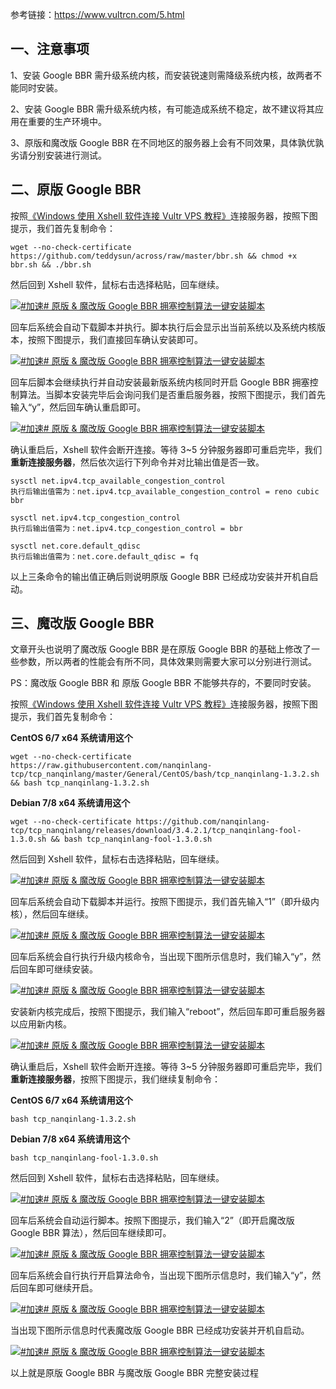 
参考链接：https://www.vultrcn.com/5.html
## 一、注意事项

1、安装 Google BBR 需升级系统内核，而安装锐速则需降级系统内核，故两者不能同时安装。

2、安装 Google BBR 需升级系统内核，有可能造成系统不稳定，故不建议将其应用在重要的生产环境中。

3、原版和魔改版 Google BBR 在不同地区的服务器上会有不同效果，具体孰优孰劣请分别安装进行测试。

## 二、原版 Google BBR

按照[《Windows 使用 Xshell 软件连接 Vultr VPS 教程》](https://www.vultrcn.com/3.html)连接服务器，按照下图提示，我们首先复制命令：

```
wget --no-check-certificate https://github.com/teddysun/across/raw/master/bbr.sh && chmod +x bbr.sh && ./bbr.sh
```

然后回到 Xshell 软件，鼠标右击选择粘贴，回车继续。

[![#加速# 原版 & 魔改版 Google BBR 拥塞控制算法一键安装脚本](https://static.vultrcn.com/wp-content/uploads/2018/03/bbr01.png)](https://static.vultrcn.com/wp-content/uploads/2018/03/bbr01.png)

回车后系统会自动下载脚本并执行。脚本执行后会显示出当前系统以及系统内核版本，按照下图提示，我们直接回车确认安装即可。

[![#加速# 原版 & 魔改版 Google BBR 拥塞控制算法一键安装脚本](https://static.vultrcn.com/wp-content/uploads/2018/03/bbr02.png)](https://static.vultrcn.com/wp-content/uploads/2018/03/bbr02.png)

回车后脚本会继续执行并自动安装最新版系统内核同时开启 Google BBR 拥塞控制算法。当脚本安装完毕后会询问我们是否重启服务器，按照下图提示，我们首先输入“y”，然后回车确认重启即可。

[![#加速# 原版 & 魔改版 Google BBR 拥塞控制算法一键安装脚本](https://static.vultrcn.com/wp-content/uploads/2018/03/bbr03.png)](https://static.vultrcn.com/wp-content/uploads/2018/03/bbr03.png)

确认重启后，Xshell 软件会断开连接。等待 3~5 分钟服务器即可重启完毕，我们**重新连接服务器**，然后依次运行下列命令并对比输出值是否一致。

```
sysctl net.ipv4.tcp_available_congestion_control
执行后输出值需为：net.ipv4.tcp_available_congestion_control = reno cubic bbr

sysctl net.ipv4.tcp_congestion_control
执行后输出值需为：net.ipv4.tcp_congestion_control = bbr

sysctl net.core.default_qdisc
执行后输出值需为：net.core.default_qdisc = fq
```

以上三条命令的输出值正确后则说明原版 Google BBR 已经成功安装并开机自启动。

## 三、魔改版 Google BBR

文章开头也说明了魔改版 Google BBR 是在原版 Google BBR 的基础上修改了一些参数，所以两者的性能会有所不同，具体效果则需要大家可以分别进行测试。

PS：魔改版 Google BBR 和 原版 Google BBR 不能够共存的，不要同时安装。

按照[《Windows 使用 Xshell 软件连接 Vultr VPS 教程》](https://www.vultrcn.com/3.html)连接服务器，按照下图提示，我们首先复制命令：

**CentOS 6/7 x64 系统请用这个**

```
wget --no-check-certificate https://raw.githubusercontent.com/nanqinlang-tcp/tcp_nanqinlang/master/General/CentOS/bash/tcp_nanqinlang-1.3.2.sh && bash tcp_nanqinlang-1.3.2.sh
```

**Debian 7/8 x64 系统请用这个**

```
wget --no-check-certificate https://github.com/nanqinlang-tcp/tcp_nanqinlang/releases/download/3.4.2.1/tcp_nanqinlang-fool-1.3.0.sh && bash tcp_nanqinlang-fool-1.3.0.sh
```

然后回到 Xshell 软件，鼠标右击选择粘贴，回车继续。

[![#加速# 原版 & 魔改版 Google BBR 拥塞控制算法一键安装脚本](https://static.vultrcn.com/wp-content/uploads/2018/03/mod-bbr01.png)](https://static.vultrcn.com/wp-content/uploads/2018/03/mod-bbr01.png)

回车后系统会自动下载脚本并运行。按照下图提示，我们首先输入“1”（即升级内核），然后回车继续。

[![#加速# 原版 & 魔改版 Google BBR 拥塞控制算法一键安装脚本](https://static.vultrcn.com/wp-content/uploads/2018/03/mod-bbr02.png)](https://static.vultrcn.com/wp-content/uploads/2018/03/mod-bbr02.png)

回车后系统会自行执行升级内核命令，当出现下图所示信息时，我们输入“y”，然后回车即可继续安装。

[![#加速# 原版 & 魔改版 Google BBR 拥塞控制算法一键安装脚本](https://static.vultrcn.com/wp-content/uploads/2018/03/mod-bbr03.png)](https://static.vultrcn.com/wp-content/uploads/2018/03/mod-bbr03.png)

安装新内核完成后，按照下图提示，我们输入“reboot”，然后回车即可重启服务器以应用新内核。

[![#加速# 原版 & 魔改版 Google BBR 拥塞控制算法一键安装脚本](https://static.vultrcn.com/wp-content/uploads/2018/03/mod-bbr04.png)](https://static.vultrcn.com/wp-content/uploads/2018/03/mod-bbr04.png)

确认重启后，Xshell 软件会断开连接。等待 3~5 分钟服务器即可重启完毕，我们**重新连接服务器**，按照下图提示，我们继续复制命令：

**CentOS 6/7 x64 系统请用这个**

```
bash tcp_nanqinlang-1.3.2.sh
```

**Debian 7/8 x64 系统请用这个**

```
bash tcp_nanqinlang-fool-1.3.0.sh
```

然后回到 Xshell 软件，鼠标右击选择粘贴，回车继续。

[![#加速# 原版 & 魔改版 Google BBR 拥塞控制算法一键安装脚本](https://static.vultrcn.com/wp-content/uploads/2018/03/mod-bbr05.png)](https://static.vultrcn.com/wp-content/uploads/2018/03/mod-bbr05.png)

回车后系统会自动运行脚本。按照下图提示，我们输入“2”（即开启魔改版 Google BBR 算法），然后回车继续即可。

[![#加速# 原版 & 魔改版 Google BBR 拥塞控制算法一键安装脚本](https://static.vultrcn.com/wp-content/uploads/2018/03/mod-bbr06.png)](https://static.vultrcn.com/wp-content/uploads/2018/03/mod-bbr06.png)

回车后系统会自行执行开启算法命令，当出现下图所示信息时，我们输入“y”，然后回车即可继续开启。

[![#加速# 原版 & 魔改版 Google BBR 拥塞控制算法一键安装脚本](https://static.vultrcn.com/wp-content/uploads/2018/03/mod-bbr03.png)](https://static.vultrcn.com/wp-content/uploads/2018/03/mod-bbr03.png)

当出现下图所示信息时代表魔改版 Google BBR 已经成功安装并开机自启动。

[![#加速# 原版 & 魔改版 Google BBR 拥塞控制算法一键安装脚本](https://static.vultrcn.com/wp-content/uploads/2018/03/mod-bbr07.png)](https://static.vultrcn.com/wp-content/uploads/2018/03/mod-bbr07.png)

以上就是原版 Google BBR 与魔改版 Google BBR 完整安装过程
